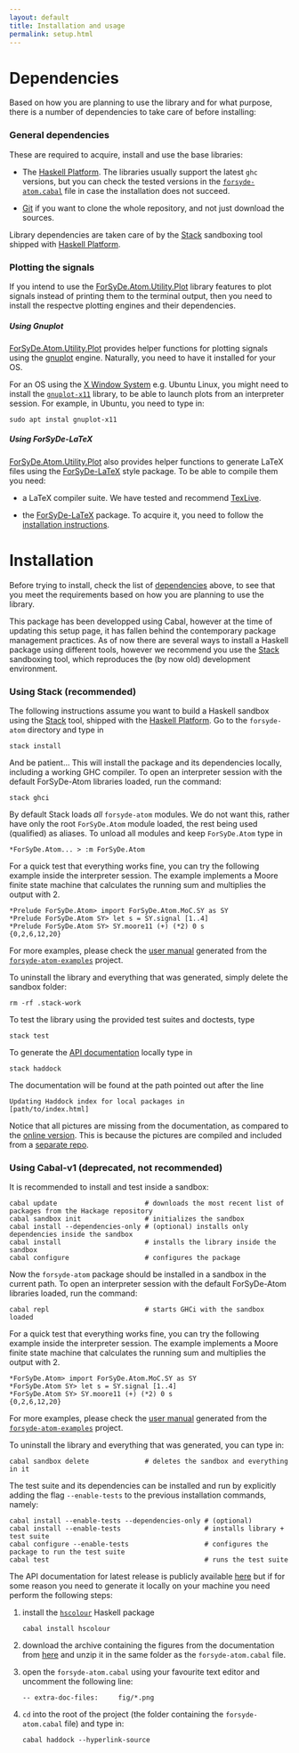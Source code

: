 ```yaml
---
layout: default
title: Installation and usage
permalink: setup.html
---
```


# Dependencies

Based on how you are planning to use the library and for what purpose, there is a number of dependencies to take care of before installing:

### General dependencies

These are required to acquire, install and use the base libraries:

 * The [Haskell Platform](https://www.haskell.org/platform/). The libraries usually support the latest `ghc` versions, but you can check the tested versions in the   [`forsyde-atom.cabal`](https://github.com/forsyde/forsyde-atom/blob/master/forsyde-atom.cabal) file in case the installation does not succeed.
 
 * [Git](https://git-scm.com/downloads) if you want to clone the whole repository, and not just download the sources. 
 
Library dependencies are taken care of by the [Stack](https://docs.haskellstack.org/en/stable/README/) sandboxing tool shipped with [Haskell Platform](https://www.haskell.org/platform/).

### Plotting the signals

If you intend to use the [ForSyDe.Atom.Utility.Plot](api/ForSyDe-Atom-Utility-Plot.html) library features to plot signals instead of printing them to the terminal output, then you need to install the respectve plotting engines and their dependencies.

##### Using Gnuplot

[ForSyDe.Atom.Utility.Plot](api/ForSyDe-Atom-Utility-Plot.html) provides helper functions for plotting signals using the [gnuplot](http://gnuplot.info/) engine. Naturally, you need to have it installed for your OS.

For an OS using the [X Window System](https://en.wikipedia.org/wiki/X_Window_System) e.g. Ubuntu Linux, you might need to install the [`gnuplot-x11`](http://gnuplot.sourceforge.net/docs_4.2/node442.html) library, to be able to launch plots from an interpreter session. For example, in Ubuntu, you need to type in:

    sudo apt instal gnuplot-x11
	
##### Using ForSyDe-LaTeX

[ForSyDe.Atom.Utility.Plot](api/ForSyDe-Atom-Utility-Plot.html) also provides helper functions to generate LaTeX files using the [ForSyDe-LaTeX](https://forsyde.github.io/forsyde-latex/) style package. To be able to compile them you need:

 * a LaTeX compiler suite. We have tested and recommend [TexLive](https://www.tug.org/texlive/). 
 
 * the [ForSyDe-LaTeX](https://forsyde.github.io/forsyde-latex/) package. To acquire it, you need to follow the [installation instructions](https://forsyde.github.io/forsyde-latex/#installation).

# Installation

Before trying to install, check the list of [dependencies](#dependencies) above, to see that you meet the requirements based on how you are planning to use the library.

This package has been developped using Cabal, however at the time of updating this setup page, it has fallen behind the contemporary package management practices. As of now there are several ways to install a Haskell package using different tools, however we recommend you use the [Stack](https://docs.haskellstack.org/en/stable/README/) sandboxing tool, which reproduces the (by now old) development environment.

### Using Stack (recommended)

The following instructions assume you want to build a Haskell sandbox using the [Stack](https://docs.haskellstack.org/en/stable/README/) tool, shipped with the [Haskell Platform](https://www.haskell.org/platform/). Go to the `forsyde-atom` directory and type in

	stack install
	
And be patient... This will install the package and its dependencies locally, including a working GHC compiler. 
To open an interpreter session with the default ForSyDe-Atom libraries loaded, run the command:
	
    stack ghci
	
By default Stack loads *all* `forsyde-atom` modules. We do not want this, rather have only the root `ForSyDe.Atom` module loaded, the rest being used (qualified) as aliases. To unload all modules and keep `ForSyDe.Atom` type in

	*ForSyDe.Atom... > :m ForSyDe.Atom

For a quick test that everything works fine, you can try the following example inside the interpreter session. The example implements a Moore finite state machine that calculates the running sum and multiplies the output with 2.

    *Prelude ForSyDe.Atom> import ForSyDe.Atom.MoC.SY as SY
	*Prelude ForSyDe.Atom SY> let s = SY.signal [1..4]
    *Prelude ForSyDe.Atom SY> SY.moore11 (+) (*2) 0 s
	{0,2,6,12,20}

For more examples, please check the [user manual](assets/manual.pdf) generated from the [`forsyde-atom-examples`](https://github.com/forsyde/forsyde-atom-examples) project.

To uninstall the library and everything that was generated, simply delete the sandbox folder:

    rm -rf .stack-work
	
To test the library using the provided test suites and doctests, type

	stack test
	
To generate the [API documentation](api/) locally type in

	stack haddock
	
The documentation will be found at the path pointed out after the line 

	Updating Haddock index for local packages in
	[path/to/index.html]

Notice that all pictures are missing from the documentation, as compared to the [online version](api/). This is because the pictures are compiled and included from a [separate repo](https://github.com/ugeorge/forsyde-atom-docs).

### Using Cabal-v1 (deprecated, not recommended)

It is recommended to install and test inside a sandbox:

    cabal update                      # downloads the most recent list of packages from the Hackage repository
    cabal sandbox init                # initializes the sandbox
    cabal install --dependencies-only # (optional) installs only dependencies inside the sandbox
    cabal install                     # installs the library inside the sandbox
    cabal configure                   # configures the package
	
Now the `forsyde-atom` package should be installed in a sandbox in the current path. To open an interpreter session with the default ForSyDe-Atom libraries loaded, run the command:
	
    cabal repl                        # starts GHCi with the sandbox loaded	

For a quick test that everything works fine, you can try the following example inside the interpreter session. The example implements a Moore finite state machine that calculates the running sum and multiplies the output with 2.

    *ForSyDe.Atom> import ForSyDe.Atom.MoC.SY as SY
    *ForSyDe.Atom SY> let s = SY.signal [1..4]
    *ForSyDe.Atom SY> SY.moore11 (+) (*2) 0 s
	{0,2,6,12,20}

For more examples, please check the [user manual](assets/manual.pdf) generated from the [`forsyde-atom-examples`](https://github.com/forsyde/forsyde-atom-examples) project.

To uninstall the library and everything that was generated, you can type in:

    cabal sandbox delete              # deletes the sandbox and everything in it
	
The test suite and its dependencies can be installed and run by
explicitly adding the flag `--enable-tests` to the previous
installation commands, namely:

    cabal install --enable-tests --dependencies-only # (optional)
    cabal install --enable-tests                     # installs library + test suite
    cabal configure --enable-tests                   # configures the package to run the test suite
    cabal test                                       # runs the test suite 
   
The API documentation for latest release is publicly available [here](api/) but if for some reason you need to generate it locally on your machine you need perform the following steps:

 1. install the [`hscolour`](https://hackage.haskell.org/package/hscolour) Haskell package
     
	    cabal install hscolour
	 
 1. download the archive containing the figures from the documentation from [here](assets/docfig.zip) and unzip it in the same folder as the `forsyde-atom.cabal` file.
 
 1. open the `forsyde-atom.cabal` using your favourite text editor and uncomment the following line:
 
        -- extra-doc-files:     fig/*.png

 1. `cd` into the root of the project (the folder containing the `forsyde-atom.cabal` file) and type in:
     
	    cabal haddock --hyperlink-source
